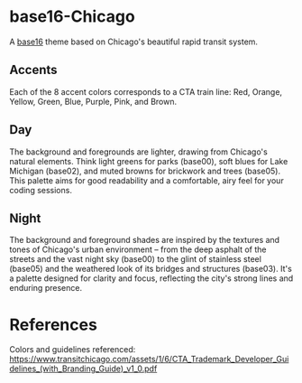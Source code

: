 # base16-Chicago
A [base16](https://github.com/chriskempson/base16) theme based on Chicago's beautiful rapid transit system.  

## Accents
Each of the 8 accent colors corresponds to a CTA train line: Red, Orange, Yellow, Green, Blue, Purple, Pink, and Brown.

## Day
The background and foregrounds are lighter, drawing from Chicago's natural elements. Think light greens for parks (base00), soft blues for Lake Michigan (base02), and muted browns for brickwork and trees (base05). This palette aims for good readability and a comfortable, airy feel for your coding sessions.

## Night
The background and foreground shades are inspired by the textures and tones of Chicago's urban environment – from the deep asphalt of the streets and the vast night sky (base00) to the glint of stainless steel (base05) and the weathered look of its bridges and structures (base03). It's a palette designed for clarity and focus, reflecting the city's strong lines and enduring presence.

# References
Colors and guidelines referenced: https://www.transitchicago.com/assets/1/6/CTA_Trademark_Developer_Guidelines_(with_Branding_Guide)_v1_0.pdf

